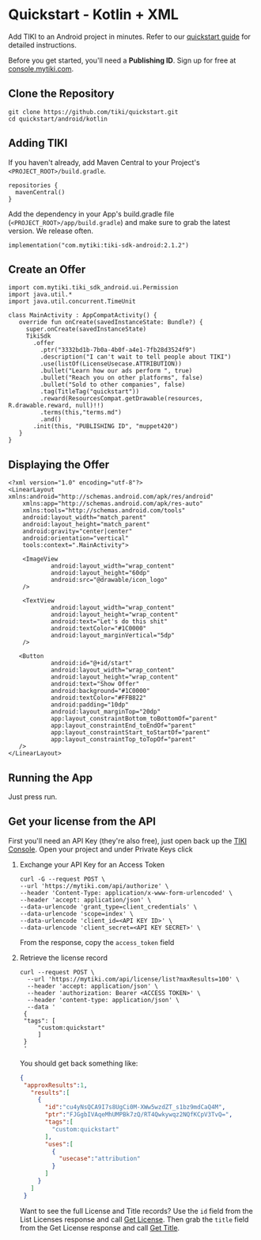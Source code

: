 # Quickstart - Kotlin + XML

Add TIKI to an Android project in minutes. Refer to our [quickstart guide](https://mytiki.com/docs/quickstart) for detailed instructions.

Before you get started, you'll need a **Publishing ID**. Sign up for free at [console.mytiki.com](https://console.mytiki.com).

## Clone the Repository
```shell
git clone https://github.com/tiki/quickstart.git
cd quickstart/android/kotlin
```

## Adding TIKI
If you haven't already, add Maven Central to your Project's `<PROJECT_ROOT>/build.gradle`.

```
repositories {
  mavenCentral()
}
```

Add the dependency in your App's build.gradle file (`<PROJECT_ROOT>/app/build.gradle`) and make sure to grab the latest version. We release often.

```
implementation("com.mytiki:tiki-sdk-android:2.1.2")
```

## Create an Offer
```
import com.mytiki.tiki_sdk_android.ui.Permission
import java.util.*
import java.util.concurrent.TimeUnit

class MainActivity : AppCompatActivity() {
   override fun onCreate(savedInstanceState: Bundle?) {
     super.onCreate(savedInstanceState)
     TikiSdk
       .offer
         .ptr("3332bd1b-7b0a-4b0f-a4e1-7fb28d3524f9")
         .description("I can't wait to tell people about TIKI")
         .use(listOf(LicenseUsecase.ATTRIBUTION))
         .bullet("Learn how our ads perform ", true)
         .bullet("Reach you on other platforms", false)
         .bullet("Sold to other companies", false)
         .tag(TitleTag("quickstart"))
         .reward(ResourcesCompat.getDrawable(resources, R.drawable.reward, null)!!)
         .terms(this,"terms.md")
         .and()
       .init(this, "PUBLISHING ID", "muppet420")
   }
}
```

## Displaying the Offer
```
<?xml version="1.0" encoding="utf-8"?>
<LinearLayout xmlns:android="http://schemas.android.com/apk/res/android"
    xmlns:app="http://schemas.android.com/apk/res-auto"
    xmlns:tools="http://schemas.android.com/tools"
    android:layout_width="match_parent"
    android:layout_height="match_parent"
    android:gravity="center|center"
    android:orientation="vertical"
    tools:context=".MainActivity">

    <ImageView
            android:layout_width="wrap_content"
            android:layout_height="60dp"
            android:src="@drawable/icon_logo"
    />

    <TextView
            android:layout_width="wrap_content"
            android:layout_height="wrap_content"
            android:text="Let's do this shit"
            android:textColor="#1C0000"
            android:layout_marginVertical="5dp"
    />
    
   <Button
            android:id="@+id/start"
            android:layout_width="wrap_content"
            android:layout_height="wrap_content"
            android:text="Show Offer"
            android:background="#1C0000"
            android:textColor="#FFB822"
            android:padding="10dp"
            android:layout_marginTop="20dp"
            app:layout_constraintBottom_toBottomOf="parent"
            app:layout_constraintEnd_toEndOf="parent"
            app:layout_constraintStart_toStartOf="parent"
            app:layout_constraintTop_toTopOf="parent" 
   />
</LinearLayout>
```

## Running the App
Just press run.

## Get your license from the API
First you'll need an API Key (they're also free), just open back up the [TIKI Console](https://console.mytiki.com). Open your project and under Private Keys click

1. Exchange your API Key for an Access Token
    ```shell
    curl -G --request POST \
    --url 'https://mytiki.com/api/authorize' \
    --header 'Content-Type: application/x-www-form-urlencoded' \
    --header 'accept: application/json' \
    --data-urlencode 'grant_type=client_credentials' \
    --data-urlencode 'scope=index' \
    --data-urlencode 'client_id=<API KEY ID>' \
    --data-urlencode 'client_secret=<API KEY SECRET>' \
    ```

   From the response, copy the `access_token` field

2. Retrieve the license record

   ```shell
   curl --request POST \
     --url 'https://mytiki.com/api/license/list?maxResults=100' \
     --header 'accept: application/json' \
     --header 'authorization: Bearer <ACCESS TOKEN>' \
     --header 'content-type: application/json' \
     --data '
    {
    "tags": [
        "custom:quickstart"
        ]
    }
    '
   ```

   You should get back something like:

   ```json
   {
    "approxResults":1,
      "results":[
        {
          "id":"cu4yNsQCA9I7s8UgCi0M-XWw5wzdZT_s1bz9mdCaQ4M",
          "ptr":"FJGgbIVAqeMhUMPBk7zQ/RT4Qwkywqz2NQfKCpV3TvQ=",
          "tags":[
            "custom:quickstart"
          ],
          "uses":[
            {
              "usecase":"attribution"
            }
          ]
        }
      ]
    }
   ```
   Want to see the full License and Title records? Use the `id` field from the List Licenses response and call [Get License](https://mytiki.com/reference/get-license). Then grab the `title` field from the Get License response and call [Get Title](https://mytiki.com/reference/get-title).

